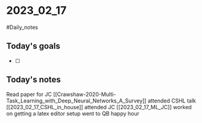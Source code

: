 # 2023_02_17 
#Daily_notes
## Today's goals
- [ ] 

## Today's notes
Read paper for JC [[Crawshaw-2020-Multi-Task_Learning_with_Deep_Neural_Networks_A_Survey]]
attended CSHL talk [[2023_02_17_CSHL_in_house]]
attended JC [[2023_02_17_ML_JC]]
worked on getting a latex editor setup
went to QB happy hour
